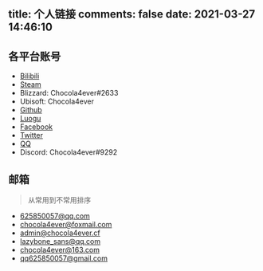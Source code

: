 title: 个人链接
comments: false
date: 2021-03-27 14:46:10
---
## 各平台账号
- [Bilibili](https://space.bilibili.com/186517328)
- [Steam](https://steamcommunity.com/id/625850057)
- Blizzard: Chocola4ever#2633
- Ubisoft: Chocola4ever
- [Github](https://github.com/Chocola4ever)
- [Luogu](https://www.luogu.com.cn/user/40698)
- [Facebook](https://www.facebook.com/Chocola4ever)
- [Twitter](https://twitter.com/The_Cold_Summer)
- [QQ](http://wpa.qq.com/msgrd?v=3&uin=625850057&site=qq&menu=yes)
- Discord: Chocola4ever#9292

## 邮箱

> 从常用到不常用排序

- 625850057@qq.com
- chocola4ever@foxmail.com
- admin@chocola4ever.cf
- lazybone_sans@qq.com
- chocola4ever@163.com
- qq625850057@gmail.com